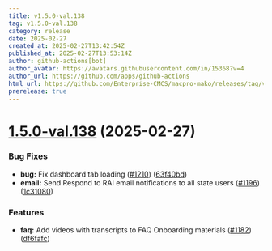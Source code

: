 ```yaml
---
title: v1.5.0-val.138
tag: v1.5.0-val.138
category: release
date: 2025-02-27
created_at: 2025-02-27T13:42:54Z
published_at: 2025-02-27T13:53:14Z
author: github-actions[bot]
author_avatar: https://avatars.githubusercontent.com/in/15368?v=4
author_url: https://github.com/apps/github-actions
html_url: https://github.com/Enterprise-CMCS/macpro-mako/releases/tag/v1.5.0-val.138
prerelease: true
---
```


# [1.5.0-val.138](https://github.com/Enterprise-CMCS/macpro-mako/compare/v1.5.0-val.137...v1.5.0-val.138) (2025-02-27)


### Bug Fixes

* **bug:** Fix dashboard tab loading ([#1210](https://github.com/Enterprise-CMCS/macpro-mako/issues/1210)) ([63f40bd](https://github.com/Enterprise-CMCS/macpro-mako/commit/63f40bd6b932364d76ce24e06635e1daa4a80413))
* **email:** Send Respond to RAI email notifications to all state users ([#1196](https://github.com/Enterprise-CMCS/macpro-mako/issues/1196)) ([1c31080](https://github.com/Enterprise-CMCS/macpro-mako/commit/1c3108063d609199058beebab227703c3173e3fe))


### Features

* **faq:** Add videos with transcripts to FAQ Onboarding materials ([#1182](https://github.com/Enterprise-CMCS/macpro-mako/issues/1182)) ([df6fafc](https://github.com/Enterprise-CMCS/macpro-mako/commit/df6fafc80f3464222cce2f3b48fc8e288fd2afa8))




